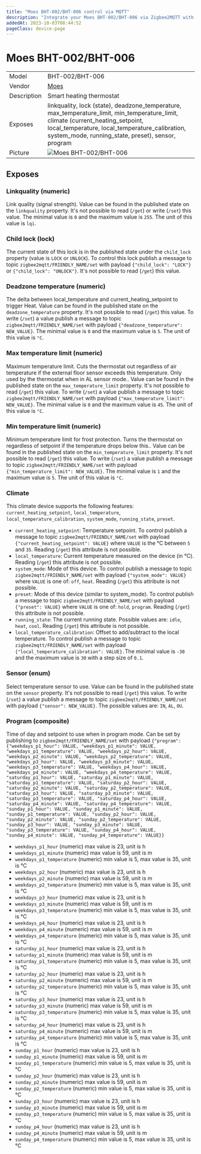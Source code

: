 ```yaml
---
title: "Moes BHT-002/BHT-006 control via MQTT"
description: "Integrate your Moes BHT-002/BHT-006 via Zigbee2MQTT with whatever smart home infrastructure you are using without the vendor's bridge or gateway."
addedAt: 2023-10-03T08:44:52
pageClass: device-page
---
```


<!-- !!!! -->
<!-- ATTENTION: This file is auto-generated through docgen! -->
<!-- You can only edit the "Notes"-Section between the two comment lines "Notes BEGIN" and "Notes END". -->
<!-- Do not use h1 or h2 heading within "## Notes"-Section. -->
<!-- !!!! -->

# Moes BHT-002/BHT-006

|     |     |
|-----|-----|
| Model | BHT-002/BHT-006  |
| Vendor  | [Moes](/supported-devices/#v=Moes)  |
| Description | Smart heating thermostat |
| Exposes | linkquality, lock (state), deadzone_temperature, max_temperature_limit, min_temperature_limit, climate (current_heating_setpoint, local_temperature, local_temperature_calibration, system_mode, running_state, preset), sensor, program |
| Picture | ![Moes BHT-002/BHT-006](https://www.zigbee2mqtt.io/images/devices/BHT-002-BHT-006.png) |


<!-- Notes BEGIN: You can edit here. Add "## Notes" headline if not already present. -->


<!-- Notes END: Do not edit below this line -->




## Exposes

### Linkquality (numeric)
Link quality (signal strength).
Value can be found in the published state on the `linkquality` property.
It's not possible to read (`/get`) or write (`/set`) this value.
The minimal value is `0` and the maximum value is `255`.
The unit of this value is `lqi`.

### Child lock (lock)
The current state of this lock is in the published state under the `child_lock` property (value is `LOCK` or `UNLOCK`).
To control this lock publish a message to topic `zigbee2mqtt/FRIENDLY_NAME/set` with payload `{"child_lock": "LOCK"}` or `{"child_lock": "UNLOCK"}`.
It's not possible to read (`/get`) this value.

### Deadzone temperature (numeric)
The delta between local_temperature and current_heating_setpoint to trigger Heat.
Value can be found in the published state on the `deadzone_temperature` property.
It's not possible to read (`/get`) this value.
To write (`/set`) a value publish a message to topic `zigbee2mqtt/FRIENDLY_NAME/set` with payload `{"deadzone_temperature": NEW_VALUE}`.
The minimal value is `0` and the maximum value is `5`.
The unit of this value is `°C`.

### Max temperature limit (numeric)
Maximum temperature limit. Cuts the thermostat out regardless of air temperature if the external floor sensor exceeds this temperature. Only used by the thermostat when in AL sensor mode..
Value can be found in the published state on the `max_temperature_limit` property.
It's not possible to read (`/get`) this value.
To write (`/set`) a value publish a message to topic `zigbee2mqtt/FRIENDLY_NAME/set` with payload `{"max_temperature_limit": NEW_VALUE}`.
The minimal value is `0` and the maximum value is `45`.
The unit of this value is `°C`.

### Min temperature limit (numeric)
Minimum temperature limit for frost protection. Turns the thermostat on regardless of setpoint if the temperature drops below this..
Value can be found in the published state on the `min_temperature_limit` property.
It's not possible to read (`/get`) this value.
To write (`/set`) a value publish a message to topic `zigbee2mqtt/FRIENDLY_NAME/set` with payload `{"min_temperature_limit": NEW_VALUE}`.
The minimal value is `1` and the maximum value is `5`.
The unit of this value is `°C`.

### Climate 
This climate device supports the following features: `current_heating_setpoint`, `local_temperature`, `local_temperature_calibration`, `system_mode`, `running_state`, `preset`.
- `current_heating_setpoint`: Temperature setpoint. To control publish a message to topic `zigbee2mqtt/FRIENDLY_NAME/set` with payload `{"current_heating_setpoint": VALUE}` where `VALUE` is the °C between `5` and `35`. Reading (`/get`) this attribute is not possible.
- `local_temperature`: Current temperature measured on the device (in °C). Reading (`/get`) this attribute is not possible.
- `system_mode`: Mode of this device. To control publish a message to topic `zigbee2mqtt/FRIENDLY_NAME/set` with payload `{"system_mode": VALUE}` where `VALUE` is one of: `off`, `heat`. Reading (`/get`) this attribute is not possible.
- `preset`: Mode of this device (similar to system_mode). To control publish a message to topic `zigbee2mqtt/FRIENDLY_NAME/set` with payload `{"preset": VALUE}` where `VALUE` is one of: `hold`, `program`. Reading (`/get`) this attribute is not possible.
- `running_state`: The current running state. Possible values are: `idle`, `heat`, `cool`. Reading (`/get`) this attribute is not possible.
- `local_temperature_calibration`: Offset to add/subtract to the local temperature. To control publish a message to topic `zigbee2mqtt/FRIENDLY_NAME/set` with payload `{"local_temperature_calibration": VALUE}.`The minimal value is `-30` and the maximum value is `30` with a step size of `0.1`.

### Sensor (enum)
Select temperature sensor to use.
Value can be found in the published state on the `sensor` property.
It's not possible to read (`/get`) this value.
To write (`/set`) a value publish a message to topic `zigbee2mqtt/FRIENDLY_NAME/set` with payload `{"sensor": NEW_VALUE}`.
The possible values are: `IN`, `AL`, `OU`.

### Program (composite)
Time of day and setpoint to use when in program mode.
Can be set by publishing to `zigbee2mqtt/FRIENDLY_NAME/set` with payload `{"program": {"weekdays_p1_hour": VALUE, "weekdays_p1_minute": VALUE, "weekdays_p1_temperature": VALUE, "weekdays_p2_hour": VALUE, "weekdays_p2_minute": VALUE, "weekdays_p2_temperature": VALUE, "weekdays_p3_hour": VALUE, "weekdays_p3_minute": VALUE, "weekdays_p3_temperature": VALUE, "weekdays_p4_hour": VALUE, "weekdays_p4_minute": VALUE, "weekdays_p4_temperature": VALUE, "saturday_p1_hour": VALUE, "saturday_p1_minute": VALUE, "saturday_p1_temperature": VALUE, "saturday_p2_hour": VALUE, "saturday_p2_minute": VALUE, "saturday_p2_temperature": VALUE, "saturday_p3_hour": VALUE, "saturday_p3_minute": VALUE, "saturday_p3_temperature": VALUE, "saturday_p4_hour": VALUE, "saturday_p4_minute": VALUE, "saturday_p4_temperature": VALUE, "sunday_p1_hour": VALUE, "sunday_p1_minute": VALUE, "sunday_p1_temperature": VALUE, "sunday_p2_hour": VALUE, "sunday_p2_minute": VALUE, "sunday_p2_temperature": VALUE, "sunday_p3_hour": VALUE, "sunday_p3_minute": VALUE, "sunday_p3_temperature": VALUE, "sunday_p4_hour": VALUE, "sunday_p4_minute": VALUE, "sunday_p4_temperature": VALUE}}`
- `weekdays_p1_hour` (numeric) max value is 23, unit is h
- `weekdays_p1_minute` (numeric) max value is 59, unit is m
- `weekdays_p1_temperature` (numeric) min value is 5, max value is 35, unit is °C
- `weekdays_p2_hour` (numeric) max value is 23, unit is h
- `weekdays_p2_minute` (numeric) max value is 59, unit is m
- `weekdays_p2_temperature` (numeric) min value is 5, max value is 35, unit is °C
- `weekdays_p3_hour` (numeric) max value is 23, unit is h
- `weekdays_p3_minute` (numeric) max value is 59, unit is m
- `weekdays_p3_temperature` (numeric) min value is 5, max value is 35, unit is °C
- `weekdays_p4_hour` (numeric) max value is 23, unit is h
- `weekdays_p4_minute` (numeric) max value is 59, unit is m
- `weekdays_p4_temperature` (numeric) min value is 5, max value is 35, unit is °C
- `saturday_p1_hour` (numeric) max value is 23, unit is h
- `saturday_p1_minute` (numeric) max value is 59, unit is m
- `saturday_p1_temperature` (numeric) min value is 5, max value is 35, unit is °C
- `saturday_p2_hour` (numeric) max value is 23, unit is h
- `saturday_p2_minute` (numeric) max value is 59, unit is m
- `saturday_p2_temperature` (numeric) min value is 5, max value is 35, unit is °C
- `saturday_p3_hour` (numeric) max value is 23, unit is h
- `saturday_p3_minute` (numeric) max value is 59, unit is m
- `saturday_p3_temperature` (numeric) min value is 5, max value is 35, unit is °C
- `saturday_p4_hour` (numeric) max value is 23, unit is h
- `saturday_p4_minute` (numeric) max value is 59, unit is m
- `saturday_p4_temperature` (numeric) min value is 5, max value is 35, unit is °C
- `sunday_p1_hour` (numeric) max value is 23, unit is h
- `sunday_p1_minute` (numeric) max value is 59, unit is m
- `sunday_p1_temperature` (numeric) min value is 5, max value is 35, unit is °C
- `sunday_p2_hour` (numeric) max value is 23, unit is h
- `sunday_p2_minute` (numeric) max value is 59, unit is m
- `sunday_p2_temperature` (numeric) min value is 5, max value is 35, unit is °C
- `sunday_p3_hour` (numeric) max value is 23, unit is h
- `sunday_p3_minute` (numeric) max value is 59, unit is m
- `sunday_p3_temperature` (numeric) min value is 5, max value is 35, unit is °C
- `sunday_p4_hour` (numeric) max value is 23, unit is h
- `sunday_p4_minute` (numeric) max value is 59, unit is m
- `sunday_p4_temperature` (numeric) min value is 5, max value is 35, unit is °C


